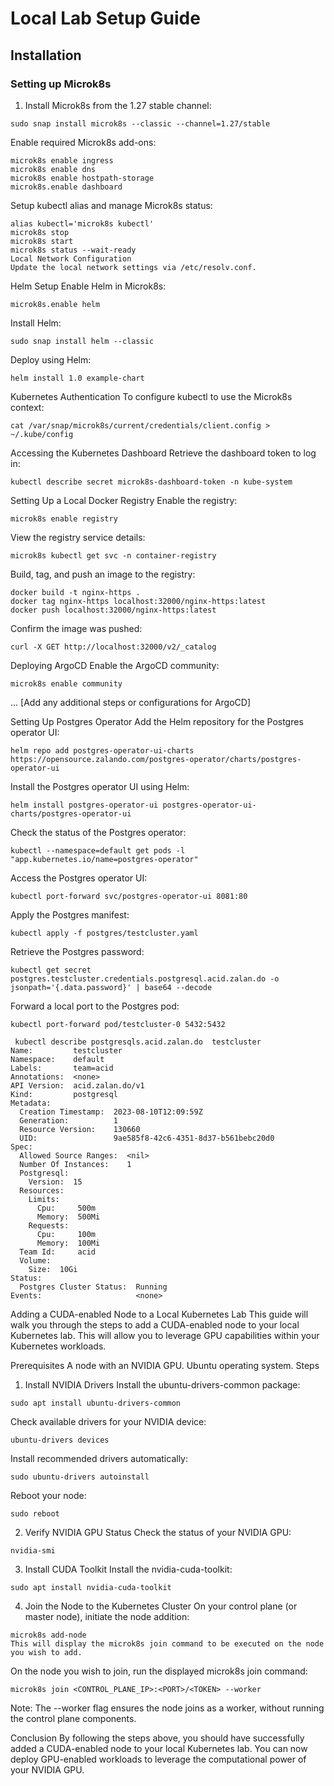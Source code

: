 # Local Lab Setup Guide

## Installation

### Setting up Microk8s

1. Install Microk8s from the 1.27 stable channel:
```
sudo snap install microk8s --classic --channel=1.27/stable
```
Enable required Microk8s add-ons:


```
microk8s enable ingress
microk8s enable dns
microk8s enable hostpath-storage
microk8s.enable dashboard
```
Setup kubectl alias and manage Microk8s status:

```
alias kubectl='microk8s kubectl'
microk8s stop
microk8s start
microk8s status --wait-ready
Local Network Configuration
Update the local network settings via /etc/resolv.conf.
```

Helm Setup
Enable Helm in Microk8s:


```
microk8s.enable helm
```
Install Helm:


```
sudo snap install helm --classic
```
Deploy using Helm:


```
helm install 1.0 example-chart
```
Kubernetes Authentication
To configure kubectl to use the Microk8s context:


```
cat /var/snap/microk8s/current/credentials/client.config > ~/.kube/config
```
Accessing the Kubernetes Dashboard
Retrieve the dashboard token to log in:


```
kubectl describe secret microk8s-dashboard-token -n kube-system
```
Setting Up a Local Docker Registry
Enable the registry:


```
microk8s enable registry
```
View the registry service details:


```
microk8s kubectl get svc -n container-registry
```
Build, tag, and push an image to the registry:


```
docker build -t nginx-https .
docker tag nginx-https localhost:32000/nginx-https:latest
docker push localhost:32000/nginx-https:latest
```
Confirm the image was pushed:


```
curl -X GET http://localhost:32000/v2/_catalog
```
Deploying ArgoCD
Enable the ArgoCD community:


```
microk8s enable community
```
... [Add any additional steps or configurations for ArgoCD]

Setting Up Postgres Operator
Add the Helm repository for the Postgres operator UI:


```
helm repo add postgres-operator-ui-charts https://opensource.zalando.com/postgres-operator/charts/postgres-operator-ui
```
Install the Postgres operator UI using Helm:


```
helm install postgres-operator-ui postgres-operator-ui-charts/postgres-operator-ui
```
Check the status of the Postgres operator:


```
kubectl --namespace=default get pods -l "app.kubernetes.io/name=postgres-operator"
```
Access the Postgres operator UI:


```
kubectl port-forward svc/postgres-operator-ui 8081:80
```
Apply the Postgres manifest:


```
kubectl apply -f postgres/testcluster.yaml
```
Retrieve the Postgres password:


```
kubectl get secret postgres.testcluster.credentials.postgresql.acid.zalan.do -o jsonpath='{.data.password}' | base64 --decode
```
Forward a local port to the Postgres pod:


```
kubectl port-forward pod/testcluster-0 5432:5432
```

```
 kubectl describe postgresqls.acid.zalan.do  testcluster
Name:         testcluster
Namespace:    default
Labels:       team=acid
Annotations:  <none>
API Version:  acid.zalan.do/v1
Kind:         postgresql
Metadata:
  Creation Timestamp:  2023-08-10T12:09:59Z
  Generation:          1
  Resource Version:    130660
  UID:                 9ae585f8-42c6-4351-8d37-b561bebc20d0
Spec:
  Allowed Source Ranges:  <nil>
  Number Of Instances:    1
  Postgresql:
    Version:  15
  Resources:
    Limits:
      Cpu:     500m
      Memory:  500Mi
    Requests:
      Cpu:     100m
      Memory:  100Mi
  Team Id:     acid
  Volume:
    Size:  10Gi
Status:
  Postgres Cluster Status:  Running
Events:                     <none>
```

Adding a CUDA-enabled Node to a Local Kubernetes Lab
This guide will walk you through the steps to add a CUDA-enabled node to your local Kubernetes lab. This will allow you to leverage GPU capabilities within your Kubernetes workloads.

Prerequisites
A node with an NVIDIA GPU.
Ubuntu operating system.
Steps
1. Install NVIDIA Drivers
Install the ubuntu-drivers-common package:
```
sudo apt install ubuntu-drivers-common
```
Check available drivers for your NVIDIA device:
```
ubuntu-drivers devices
```
Install recommended drivers automatically:
```
sudo ubuntu-drivers autoinstall
```
Reboot your node:
```
sudo reboot
```

2. Verify NVIDIA GPU Status
Check the status of your NVIDIA GPU:
```
nvidia-smi
```
3. Install CUDA Toolkit
Install the nvidia-cuda-toolkit:
```
sudo apt install nvidia-cuda-toolkit
```
4. Join the Node to the Kubernetes Cluster
On your control plane (or master node), initiate the node addition:
```
microk8s add-node
This will display the microk8s join command to be executed on the node you wish to add.
```

On the node you wish to join, run the displayed microk8s join command:
```
microk8s join <CONTROL_PLANE_IP>:<PORT>/<TOKEN> --worker
```
Note: The --worker flag ensures the node joins as a worker, without running the control plane components.

Conclusion
By following the steps above, you should have successfully added a CUDA-enabled node to your local Kubernetes lab. You can now deploy GPU-enabled workloads to leverage the computational power of your NVIDIA GPU.

